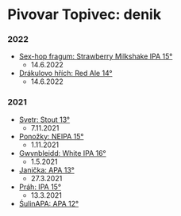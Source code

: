 # Pivovar Topivec: denik

### 2022
  * [Sex-hop fragum: Strawberry Milkshake IPA 15°](recepty/strawberry_milkshake.md)
    * 14.6.2022
  * [Drákulovo hřích: Red Ale 14°](recepty/drakulovo_hrich.md)
    * 14.6.2022
 
### 2021
  * [Svetr: Stout 13°](recepty/svetr.md)
    * 7.11.2021
  * [Ponožky: NEIPA 15°](recepty/ponozky.md)
    * 1.11.2021
  * [Gwynbleidd: White IPA 16°](recepty/gwynbleidd.md)
    * 1.5.2021
  * [Janička: APA 13°](recepty/janicka.md)
    * 27.3.2021
  * [Práh: IPA 15°](recepty/prah.md)
    * 13.3.2021
  * [ŚulinAPA: APA 12°](recepty/sulinapa.md)
